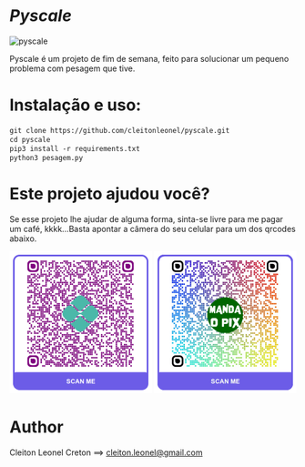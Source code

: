 # _Pyscale_

<img src="https://github.com/cleitonleonel/pyscale/blob/master/scale.ico?raw=true" alt="pyscale" width="450"/>

Pyscale é um projeto de fim de semana, feito para solucionar um pequeno problema com pesagem que tive.
# Instalação e uso:

```shell
git clone https://github.com/cleitonleonel/pyscale.git
cd pyscale
pip3 install -r requirements.txt
python3 pesagem.py
```

# Este projeto ajudou você?

Se esse projeto lhe ajudar de alguma forma, sinta-se livre para me pagar um café, kkkk...Basta apontar a câmera do seu celular para um dos qrcodes abaixo.

<img src="https://github.com/cleitonleonel/pypix/blob/master/qrcode.png?raw=true" alt="QRCode Doação" width="250"/>

<img src="https://github.com/cleitonleonel/pypix/blob/master/artistic.gif?raw=true" alt="QRCode Doação" width="250"/>

# Author

Cleiton Leonel Creton ==> cleiton.leonel@gmail.com